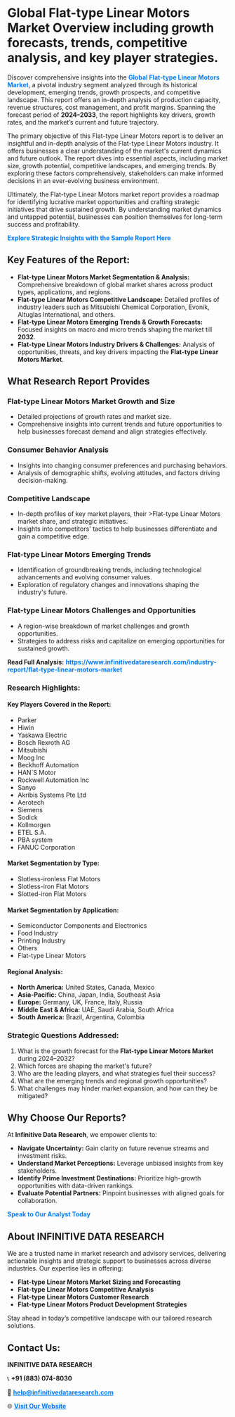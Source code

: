 <h1>Global Flat-type Linear Motors Market Overview including growth forecasts, trends, competitive analysis, and key player strategies.</h1>
<p>
Discover comprehensive insights into the 
<a href="https://www.infinitivedataresearch.com/industry-report/flat-type-linear-motors-market" rel="dofollow" style="color: #007BFF; text-decoration: none;"><strong>Global Flat-type Linear Motors Market</strong></a>, a pivotal industry segment analyzed through its historical development, emerging trends, growth prospects, and competitive landscape. This report offers an in-depth analysis of production capacity, revenue structures, cost management, and profit margins. Spanning the forecast period of <strong>2024–2033</strong>, the report highlights key drivers, growth rates, and the market’s current and future trajectory.
</p>
<p>
The primary objective of this Flat-type Linear Motors report is to deliver an insightful and in-depth analysis of the Flat-type Linear Motors industry. It offers businesses a clear understanding of the market's current dynamics and future outlook. The report dives into essential aspects, including market size, growth potential, competitive landscapes, and emerging trends. By exploring these factors comprehensively, stakeholders can make informed decisions in an ever-evolving business environment.
</p>
<p>
Ultimately, the Flat-type Linear Motors market report provides a roadmap for identifying lucrative market opportunities and crafting strategic initiatives that drive sustained growth. By understanding market dynamics and untapped potential, businesses can position themselves for long-term success and profitability.
</p>
<p>
<a href="https://www.infinitivedataresearch.com/request-sample/reportId=112703" style="color: #007BFF; text-decoration: none;"><strong>Explore Strategic Insights with the Sample Report Here</strong></a>
</p>

<h2>Key Features of the Report:</h2>
<ul>
<li><strong>Flat-type Linear Motors Market Segmentation & Analysis:</strong> Comprehensive breakdown of global market shares across product types, applications, and regions.</li>
<li><strong>Flat-type Linear Motors Competitive Landscape:</strong> Detailed profiles of industry leaders such as Mitsubishi Chemical Corporation, Evonik, Altuglas International, and others.</li>
<li><strong>Flat-type Linear Motors Emerging Trends & Growth Forecasts:</strong> Focused insights on macro and micro trends shaping the market till <strong>2032</strong>.</li>
<li><strong>Flat-type Linear Motors Industry Drivers & Challenges:</strong> Analysis of opportunities, threats, and key drivers impacting the <strong>Flat-type Linear Motors Market</strong>.</li>
</ul>

<h2>What Research Report Provides</h2>
<h3>Flat-type Linear Motors Market Growth and Size</h3>
<ul>
<li>Detailed projections of growth rates and market size.</li>
<li>Comprehensive insights into current trends and future opportunities to help businesses forecast demand and align strategies effectively.</li>
</ul>

<h3>Consumer Behavior Analysis</h3>
<ul>
<li>Insights into changing consumer preferences and purchasing behaviors.</li>
<li>Analysis of demographic shifts, evolving attitudes, and factors driving decision-making.</li>
</ul>

<h3>Competitive Landscape</h3>
<ul>
<li>In-depth profiles of key market players, their >Flat-type Linear Motors market share, and strategic initiatives.</li>
<li>Insights into competitors' tactics to help businesses differentiate and gain a competitive edge.</li>
</ul>

<h3>Flat-type Linear Motors Emerging Trends</h3>
<ul>
<li>Identification of groundbreaking trends, including technological advancements and evolving consumer values.</li>
<li>Exploration of regulatory changes and innovations shaping the industry's future.</li>
</ul>

<h3>Flat-type Linear Motors Challenges and Opportunities</h3>
<ul>
<li>A region-wise breakdown of market challenges and growth opportunities.</li>
<li>Strategies to address risks and capitalize on emerging opportunities for sustained growth.</li>
</ul>
<p><strong>Read Full Analysis:</strong> <a href="https://www.infinitivedataresearch.com/industry-report/flat-type-linear-motors-market" rel="dofollow" style="color: #007BFF; text-decoration: none;"><strong>https://www.infinitivedataresearch.com/industry-report/flat-type-linear-motors-market</strong></a></p>
<h3>Research Highlights:</h3>
<h4>Key Players Covered in the Report:</h4>
<ul><li>Parker</li><li>Hiwin</li><li>Yaskawa Electric</li><li>Bosch Rexroth AG</li><li>Mitsubishi</li><li>Moog Inc</li><li>Beckhoff Automation</li><li>HAN`S Motor</li><li>Rockwell Automation Inc</li><li>Sanyo</li><li>Akribis Systems Pte Ltd</li><li>Aerotech</li><li>Siemens</li><li>Sodick</li><li>Kollmorgen</li><li>ETEL S.A.</li><li>PBA system</li><li>FANUC Corporation</li></ul>
<h4>Market Segmentation by Type:</h4>
<ul><li>Slotless-ironless Flat Motors</li><li>Slotless-iron Flat Motors</li><li>Slotted-iron Flat Motors</li></ul>
<h4>Market Segmentation by Application:</h4>
<ul><li>Semiconductor Components and Electronics</li><li>Food Industry</li><li>Printing Industry</li><li>Others</li><li>Flat-type Linear Motors</li></ul>

<h4>Regional Analysis:</h4>
<ul>
<li><strong>North America:</strong> United States, Canada, Mexico</li>
<li><strong>Asia-Pacific:</strong> China, Japan, India, Southeast Asia</li>
<li><strong>Europe:</strong> Germany, UK, France, Italy, Russia</li>
<li><strong>Middle East & Africa:</strong> UAE, Saudi Arabia, South Africa</li>
<li><strong>South America:</strong> Brazil, Argentina, Colombia</li>
</ul>

<h3>Strategic Questions Addressed:</h3>
<ol>
<li>What is the growth forecast for the <strong>Flat-type Linear Motors Market</strong> during 2024–2032?</li>
<li>Which forces are shaping the market's future?</li>
<li>Who are the leading players, and what strategies fuel their success?</li>
<li>What are the emerging trends and regional growth opportunities?</li>
<li>What challenges may hinder market expansion, and how can they be mitigated?</li>
</ol>

<h2>Why Choose Our Reports?</h2>
<p>At <strong>Infinitive Data Research</strong>, we empower clients to:</p>
<ul>
<li><strong>Navigate Uncertainty:</strong> Gain clarity on future revenue streams and investment risks.</li>
<li><strong>Understand Market Perceptions:</strong> Leverage unbiased insights from key stakeholders.</li>
<li><strong>Identify Prime Investment Destinations:</strong> Prioritize high-growth opportunities with data-driven rankings.</li>
<li><strong>Evaluate Potential Partners:</strong> Pinpoint businesses with aligned goals for collaboration.</li>
</ul>
<p><a href="https://www.infinitivedataresearch.com/industry-report/flat-type-linear-motors-market" rel="dofollow" style="color: #007BFF; text-decoration: none;"><strong>Speak to Our Analyst Today</strong></a></p>

<h2>About INFINITIVE DATA RESEARCH</h2>
<p>We are a trusted name in market research and advisory services, delivering actionable insights and strategic support to businesses across diverse industries. Our expertise lies in offering:</p>
<ul>
<li><strong>Flat-type Linear Motors Market Sizing and Forecasting</strong></li>
<li><strong>Flat-type Linear Motors Competitive Analysis</strong></li>
<li><strong>Flat-type Linear Motors Customer Research</strong></li>
<li><strong>Flat-type Linear Motors Product Development Strategies</strong></li>
</ul>
<p>Stay ahead in today’s competitive landscape with our tailored research solutions.</p>

<h2>Contact Us:</h2>
<p><strong>INFINITIVE DATA RESEARCH</strong></p>
<p>📞 <strong>+91 (883) 074-8030</strong></p>
<p>📧 <strong><a href="mailto:help@infinitivedataresearch.com" style="color: #007BFF;">help@infinitivedataresearch.com</a></strong></p>
<p>🌐 <strong><a href="https://www.infinitivedataresearch.com" rel="dofollow" style="color: #007BFF;">Visit Our Website</a></strong></p>